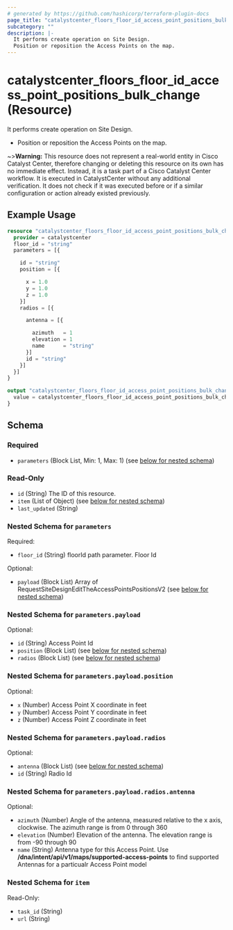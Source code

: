 ```yaml
---
# generated by https://github.com/hashicorp/terraform-plugin-docs
page_title: "catalystcenter_floors_floor_id_access_point_positions_bulk_change Resource - terraform-provider-catalystcenter"
subcategory: ""
description: |-
  It performs create operation on Site Design.
  Position or reposition the Access Points on the map.
---
```


# catalystcenter_floors_floor_id_access_point_positions_bulk_change (Resource)

It performs create operation on Site Design.

- Position or reposition the Access Points on the map.


~>**Warning:**
This resource does not represent a real-world entity in Cisco Catalyst Center, therefore changing or deleting this resource on its own has no immediate effect.
Instead, it is a task part of a Cisco Catalyst Center workflow. It is executed in CatalystCenter without any additional verification. It does not check if it was executed before or if a similar configuration or action already existed previously.

## Example Usage

```terraform
resource "catalystcenter_floors_floor_id_access_point_positions_bulk_change" "example" {
  provider = catalystcenter
  floor_id = "string"
  parameters = [{

    id = "string"
    position = [{

      x = 1.0
      y = 1.0
      z = 1.0
    }]
    radios = [{

      antenna = [{

        azimuth   = 1
        elevation = 1
        name      = "string"
      }]
      id = "string"
    }]
  }]
}

output "catalystcenter_floors_floor_id_access_point_positions_bulk_change_example" {
  value = catalystcenter_floors_floor_id_access_point_positions_bulk_change.example
}
```

<!-- schema generated by tfplugindocs -->
## Schema

### Required

- `parameters` (Block List, Min: 1, Max: 1) (see [below for nested schema](#nestedblock--parameters))

### Read-Only

- `id` (String) The ID of this resource.
- `item` (List of Object) (see [below for nested schema](#nestedatt--item))
- `last_updated` (String)

<a id="nestedblock--parameters"></a>
### Nested Schema for `parameters`

Required:

- `floor_id` (String) floorId path parameter. Floor Id

Optional:

- `payload` (Block List) Array of RequestSiteDesignEditTheAccessPointsPositionsV2 (see [below for nested schema](#nestedblock--parameters--payload))

<a id="nestedblock--parameters--payload"></a>
### Nested Schema for `parameters.payload`

Optional:

- `id` (String) Access Point Id
- `position` (Block List) (see [below for nested schema](#nestedblock--parameters--payload--position))
- `radios` (Block List) (see [below for nested schema](#nestedblock--parameters--payload--radios))

<a id="nestedblock--parameters--payload--position"></a>
### Nested Schema for `parameters.payload.position`

Optional:

- `x` (Number) Access Point X coordinate in feet
- `y` (Number) Access Point Y coordinate in feet
- `z` (Number) Access Point Z coordinate in feet


<a id="nestedblock--parameters--payload--radios"></a>
### Nested Schema for `parameters.payload.radios`

Optional:

- `antenna` (Block List) (see [below for nested schema](#nestedblock--parameters--payload--radios--antenna))
- `id` (String) Radio Id

<a id="nestedblock--parameters--payload--radios--antenna"></a>
### Nested Schema for `parameters.payload.radios.antenna`

Optional:

- `azimuth` (Number) Angle of the antenna, measured relative to the x axis, clockwise. The azimuth range is from 0 through 360
- `elevation` (Number) Elevation of the antenna. The elevation range is from -90 through 90
- `name` (String) Antenna type for this Access Point. Use **/dna/intent/api/v1/maps/supported-access-points** to find supported Antennas for a particualr Access Point model





<a id="nestedatt--item"></a>
### Nested Schema for `item`

Read-Only:

- `task_id` (String)
- `url` (String)
